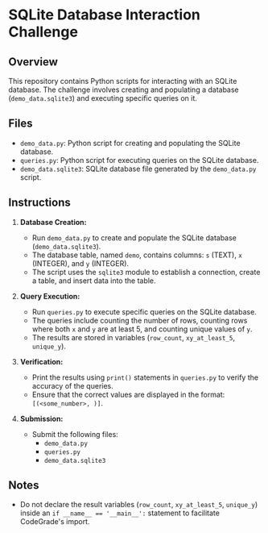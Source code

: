 # SQLite Database Interaction Challenge

## Overview

This repository contains Python scripts for interacting with an SQLite database. The challenge involves creating and populating a database (`demo_data.sqlite3`) and executing specific queries on it.

## Files

- `demo_data.py`: Python script for creating and populating the SQLite database.
- `queries.py`: Python script for executing queries on the SQLite database.
- `demo_data.sqlite3`: SQLite database file generated by the `demo_data.py` script.

## Instructions

1. **Database Creation:**
   - Run `demo_data.py` to create and populate the SQLite database (`demo_data.sqlite3`).
   - The database table, named `demo`, contains columns: `s` (TEXT), `x` (INTEGER), and `y` (INTEGER).
   - The script uses the `sqlite3` module to establish a connection, create a table, and insert data into the table.

2. **Query Execution:**
   - Run `queries.py` to execute specific queries on the SQLite database.
   - The queries include counting the number of rows, counting rows where both `x` and `y` are at least 5, and counting unique values of `y`.
   - The results are stored in variables (`row_count`, `xy_at_least_5`, `unique_y`).

3. **Verification:**
   - Print the results using `print()` statements in `queries.py` to verify the accuracy of the queries.
   - Ensure that the correct values are displayed in the format: `[(<some_number>, )]`.

4. **Submission:**
   - Submit the following files:
     - `demo_data.py`
     - `queries.py`
     - `demo_data.sqlite3`

## Notes

- Do not declare the result variables (`row_count`, `xy_at_least_5`, `unique_y`) inside an `if __name__ == '__main__':` statement to facilitate CodeGrade's import.

